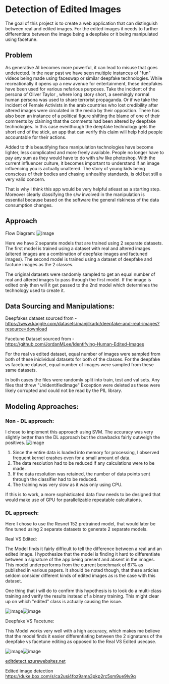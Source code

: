 # Detection of Edited Images

The goal of this project is to create a web application that can distinguish between real and edited images. For the edited images it needs to further differentiate between the image being a deepfake or it being manipulated using facetune.

## Problem

As generative AI becomes more powerful, it can lead to misuse that goes undetected. In the near past we have seen multiple instances of "fun" videos being made using faceswap or similar deepfake technologies. While recreationally it opens up a new avenue for entertainment, these deepfakes have been used for various nefarious purposes.
Take the incident of the persona of Oliver Taylor , where long story short, a seemingly normal human persona was used to share terrorist propaganda. Or if we take the incident of Female Activists in the arab countries who lost credibility after altered images were circulated in the media by their opposition.
There has also been an instance of a political figure shifting the blame of one of their comments by claiming that the comments had been altered by deepfake technologies. In this case eventhough the deepfake technology gets the short end of the stick, an app that can verify this claim will help hold people accountable for their actions.

Added to this beautifying face manipulation technologies have become lighter, less complicated and more freely available. People no longer have to pay any sum as they would have to do with s/w like photoshop. With the current influencer culture, it becomes important to understand if an image influencing you is actually unaltered. The story of young kids being conscious of their bodies and chasing unhealthy standards, is old but still a very valid concern.

That is why I think this app would be very helpful atleast as a starting step.
Moreover clearly classifying the s/w involved in the manipulation is essential because based on the software the general riskiness of the data consumption changes.

## Approach

Flow Diagram:
![image](https://user-images.githubusercontent.com/110474064/234205320-2a44c4e6-e8f9-46c9-9a6f-9750d39a1527.png)

Here we have 2 separate models that are trained using 2 separate datasets. The first model is trained using a dataset with real and altered images (altered images are a combination of deepfake images and factuned images). The second model is trained using a dataset of deepfake and factune images as the 2 classes.

The original datasets were randomly sampled to get an equal number of real and altered images to pass through the first model. If the image is edited only then will it get passed to the 2nd model which determines the technology used to create it.

## Data Sourcing and Manipulations:

Deepfakes dataset sourced from - https://www.kaggle.com/datasets/manjilkarki/deepfake-and-real-images?resource=download

Facetune Dataset sourced from - https://github.com/JordanMLee/Identifying-Human-Edited-Images

For the real vs edited dataset, equal number of images were sampled from both of these inidividual datasets for both of the classes.
For the deepfake vs facetune dataset, equal number of images were sampled from these same datasets.

In both cases the files were randomly split into train, test and val sets. Any files that threw "UnidentifiedImage" Exception were deleted as these were likely corrupted and could not be read by the PIL library.

## Modeling Approaches:

### Non - DL approach:
I chose to implement this approach using SVM. The accuracy was very slightly better than the DL approach but the drawbacks fairly outweigh the positives. 
![image](https://user-images.githubusercontent.com/110474064/234378330-3fbdfbc1-aacb-4f79-8993-e4fccddaf7c4.png)

1. Since the entire data is loaded into memory for processing, I observed frequent kernel crashes even for a small amount of data.
2. The data resolution had to be reduced if any calculations were to be made.
3. If the data resolution was retained, the number of data points sent through the classifier had to be reduced. 
4. The training was very slow as it was only using CPU.

If this is to work, a more sophisticated data flow needs to be designed that would make use of GPU for parallelizable repeatable calcultaions.

### DL approach:
Here I chose to use the Resnet 152 pretrained model, that would later be fine tuned using 2 separate datasets to generate 2 separate models.

Real VS Edited:

The Model finds it fairly difficult to tell the difference between a real and an edited image. I hypothesize that the model is finding it hard to differentiate between a signature of the app being present and absent in the images. This model underperforms from the current benchmark of 67% as published in various papers. It should be noted though, that these articles seldom consider different kinds of edited images as is the case with this dataset.

One thing that i will do to confirm this hypothesis is to look do a multi-class training and verify the results instead of a binary training. This might clear up on which "edited" class is actually causing the issue.

![image](https://user-images.githubusercontent.com/110474064/234380131-86a8f8ba-94ef-4e8d-b664-56aa32657609.png)![image](https://user-images.githubusercontent.com/110474064/234380148-6f2ca755-1ddc-4be0-aed2-c3518fbb584d.png)

Deepfake VS Facetune:

This Model works very well with a high accuracy, which makes me believe that the model finds it easier differentiating between the 2 signatures of the deepfake vs facetune editing as opposed to the Real VS Edited usecase. 

![image](https://user-images.githubusercontent.com/110474064/234381970-ab87208a-e6a8-4f53-b4a7-bc2ce2adda27.png)![image](https://user-images.githubusercontent.com/110474064/234381999-b6da28b6-0ba4-4d3d-91d2-3d025df97081.png)



[editdetect.azurewebsites.net ](https://editdetect.azurewebsites.net/?)


Edited image detection
https://duke.box.com/s/ca2usi4foz9ama3pkp2rc5sm9ue9lv9q 
